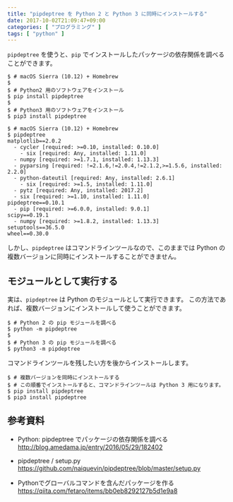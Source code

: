 ```yaml
---
title: "pipdeptree を Python 2 と Python 3 に同時にインストールする"
date: 2017-10-02T21:09:47+09:00
categories: [ "プログラミング" ]
tags: [ "python" ]
---
```


```pipdeptree``` を使うと、```pip``` でインストールしたパッケージの依存関係を調べることができます。

```shell
$ # macOS Sierra (10.12) + Homebrew
$
$ # Python2 用のソフトウェアをインストール
$ pip install pipdeptree
$
$ # Python3 用のソフトウェアをインストール
$ pip3 install pipdeptree
```

```shell
$ # macOS Sierra (10.12) + Homebrew
$ pipdeptree
matplotlib==2.0.2
  - cycler [required: >=0.10, installed: 0.10.0]
    - six [required: Any, installed: 1.11.0]
  - numpy [required: >=1.7.1, installed: 1.13.3]
  - pyparsing [required: !=2.1.6,!=2.0.4,!=2.1.2,>=1.5.6, installed: 2.2.0]
  - python-dateutil [required: Any, installed: 2.6.1]
    - six [required: >=1.5, installed: 1.11.0]
  - pytz [required: Any, installed: 2017.2]
  - six [required: >=1.10, installed: 1.11.0]
pipdeptree==0.10.1
  - pip [required: >=6.0.0, installed: 9.0.1]
scipy==0.19.1
  - numpy [required: >=1.8.2, installed: 1.13.3]
setuptools==36.5.0
wheel==0.30.0
```

しかし、```pipdeptree``` はコマンドラインツールなので、このままでは Python の複数バージョンに同時にインストールすることができません。

## モジュールとして実行する

実は、```pipdeptree``` は Python のモジュールとして実行できます。
この方法であれば、複数バージョンにインストールして使うことができます。

```shell
$ # Python 2 の pip モジュールを調べる
$ python -m pipdeptree
$
$ # Python 3 の pip モジュールを調べる
$ python3 -m pipdeptree
```


コマンドラインツールを残したい方を後からインストールします。

```shell
$ # 複数バージョンを同時にインストールする
$ # この順番でインストールすると、コマンドラインツールは Python 3 用になります。
$ pip install pipdeptree
$ pip3 install pipdeptree
```

## 参考資料
- Python: pipdeptree でパッケージの依存関係を調べる<br />
  <span style="word-break: break-all;">
  http://blog.amedama.jp/entry/2016/05/29/182402
  </span>

- pipdeptree / setup.py<br />
  <span style="word-break: break-all;">
  https://github.com/naiquevin/pipdeptree/blob/master/setup.py
  </span>

- Pythonでグローバルコマンドを含んだパッケージを作る<br />
  <span style="word-break: break-all;">
  https://qiita.com/fetaro/items/bb0eb8292127b5d1e9a8
  </span>
